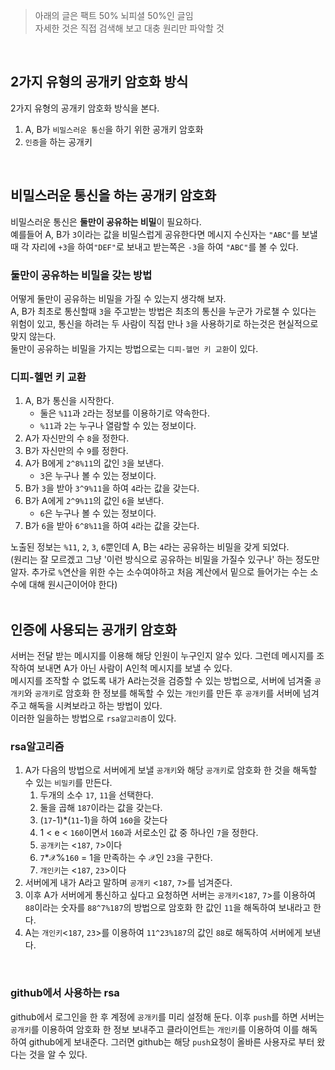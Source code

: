 > 아래의 글은 팩트 50% 뇌피셜 50%인 글임  
> 자세한 것은 직접 검색해 보고 대충 원리만 파악할 것  

<br/>

## 2가지 유형의 공개키 암호화 방식
2가지 유형의 공개키 암호화 방식을 본다.  
1. A, B가 `비밀스러운 통신`을 하기 위한 공개키 암호화
2. `인증`을 하는 공개키  
<br/>

## 비밀스러운 통신을 하는 공개키 암호화
비밀스러운 통신은 **둘만이 공유하는 비밀**이 필요하다.  
예를들어 A, B가 `3`이라는 값을 비밀스럽게 공유한다면 메시지  수신자는 `"ABC"`를 보낼때 각 자리에 `+3`을 하여`"DEF"`로 보내고 받는쪽은 `-3`을 하여 `"ABC"`를 볼 수 있다.  

### 둘만이 공유하는 비밀을 갖는 방법
어떻게 둘만이 공유하는 비밀을 가질 수 있는지 생각해 보자.  
A, B가 최초로 통신할때 `3`을 주고받는 방법은 최초의 통신을 누군가 가로챌 수 있다는 위험이 있고, 통신을 하려는 두 사람이 직접 만나 `3`을 사용하기로 하는것은 현실적으로 맞지 않는다.  
둘만이 공유하는 비밀을 가지는 방법으로는 `디피-헬먼 키 교환`이 있다.   

### 디피-헬먼 키 교환
1. A, B가 통신을 시작한다.  
    - 둘은 `%11`과 `2`라는 정보를 이용하기로 약속한다.
    - `%11`과 `2`는 누구나 열람할 수 있는 정보이다.
2. A가 자신만의 수 `8`을 정한다.
3. B가 자신만의 수 `9`를 정한다.
4. A가 B에게 `2^8%11`의 값인 `3`을 보낸다.
    - `3`은 누구나 볼 수 있는 정보이다.
5. B가 `3`을 받아 `3^9%11`을 하여 `4`라는 값을 갖는다.
6. B가 A에게 `2^9%11`의 값인 `6`을 보낸다.
    - `6`은 누구나 볼 수 있는 정보이다.
7. B가 `6`을 받아 `6^8%11`을 하여 `4`라는 값을 갖는다.

노출된 정보는 `%11`, `2`, `3`, `6`뿐인데 A, B는 `4`라는 공유하는 비밀을 갖게 되었다.  
(원리는 잘 모르겠고 그냥 '이런 방식으로 공유하는 비밀을 가질수 있구나' 하는 정도만 알자. 추가로 `%`연산을 위한 수는 소수여야하고 처음 계산에서 밑으로 들어가는 수는 소수에 대해 원시근이어야 한다)  
<br/>

## 인증에 사용되는 공개키 암호화
서버는 전달 받는 메시지를 이용해 해당 인원이 누구인지 알수 있다. 그런데 메시지를 조작하여 보내면 A가 아닌 사람이 A인척 메시지를 보낼 수 있다.  
메시지를 조작할 수 없도록 내가 A라는것을 검증할 수 있는 방법으로, 서버에 넘겨줄 `공개키`와 `공개키`로 암호화 한 정보를 해독할 수 있는 `개인키`를 만든 후 `공개키`를 서버에 넘겨주고 해독을 시켜보라고 하는 방법이 있다.  
이러한 일을하는 방법으로 `rsa알고리즘`이 있다.

### rsa알고리즘

1. A가 다음의 방법으로 서버에게 보낼 `공개키`와 해당 `공개키`로 암호화 한 것을 해독할 수 있는 `비밀키`를 만든다.
    1. 두개의 소수 `17`, `11`을 선택한다.
    2. 둘을 곱해 `187`이라는 값을 갖는다.
    3. (`17`-1)*(`11`-1)을 하여 `160`을 갖는다
    4. 1 &lt; e &lt; `160`이면서 `160`과 서로소인 값 중 하나인 `7`을 정한다.
    5. `공개키`는 &lt;`187`, `7`&gt;이다
    6. `7`*𝒳%`160` = 1을 만족하는 수 𝒳인 `23`을 구한다.
    7. `개인키`는 &lt;`187`, `23`&gt;이다
2. 서버에게 내가 A라고 말하며 `공개키` &lt;`187`, `7`&gt;를 넘겨준다.
3. 이후 A가 서버에게 통신하고 싶다고 요청하면 서버는 `공개키`&lt;`187`, `7`&gt;를 이용하여 `88`이라는 숫자를 `88^7%187`의 방법으로 암호화 한 값인 `11`을 해독하여 보내라고 한다.
4. A는 `개인키`&lt;`187`, `23`&gt;를 이용하여 `11^23%187`의 값인 `88`로 해독하여 서버에게 보낸다.  
<br/>

### github에서 사용하는 rsa
github에서 로그인을 한 후 계정에 `공개키`를 미리 설정해 둔다. 이후 `push`를 하면 서버는 `공개키`를 이용하여 암호화 한 정보 보내주고 클라이언트는 `개인키`를 이용하여 이를 해독하여 github에게 보내준다. 그러면 github는 해당 `push`요청이 올바른 사용자로 부터 왔다는 것을 알 수 있다.

  